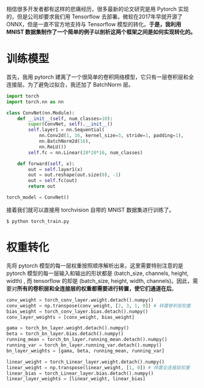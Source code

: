 相信很多开发者都有这样的悲痛经历，很多最新的论文研究是用 Pytorch 实现的，但是公司却要求我们用 Tensorflow 去部署。微软在2017年早就开源了 ONNX，但是一直不官方地支持与 Tensorflow 模型的转化。**于是，我利用 MNIST 数据集制作了一个简单的例子以剖析这两个框架之间是如何实现转化的。**

# 训练模型
首先，我用 pytorch 建离了一个很简单的卷积网络模型，它只有一层卷积层和全连接层。为了避免过拟合，我还加了 BatchNorm 层。

```python
import torch
import torch.nn as nn

class ConvNet(nn.Module):
    def __init__(self, num_classes=10):
        super(ConvNet, self).__init__()
        self.layer1 = nn.Sequential(
            nn.Conv2d(1, 16, kernel_size=3, stride=1, padding=1),
            nn.BatchNorm2d(16),
            nn.ReLU())
        self.fc = nn.Linear(28*28*16, num_classes)

    def forward(self, x):
        out = self.layer1(x)
        out = out.reshape(out.size(0), -1)
        out = self.fc(out)
        return out

torch_model = ConvNet()
```
接着我们就可以直接用 torchvision 自带的 MNIST 数据集进行训练了。

```bashrc
$ python torch_train.py
```

# 权重转化
先将 pytorch 模型的每一层权重按照顺序解析出来，这里需要特别注意的是 pytorch 模型的每一层输入和输出的形状都是 (batch_size, channels, height, width) , 而 tensorflow 的却是 (batch_size, height, width, channels)。因此，需要对**所有的卷积层和全连接层的权重都需要进行转置，使它们通道在后**。

```python
conv_weight = torch_conv_layer.weight.detach().numpy()
conv_weight = np.transpose(conv_weight, [2, 3, 1, 0]) # 转置卷积层权重
bias_weight = torch_conv_layer.bias.detach().numpy()
conv_layer_weights = [conv_weight, bias_weight]

gama = torch_bn_layer.weight.detach().numpy()
beta = torch_bn_layer.bias.detach().numpy()
running_mean = torch_bn_layer.running_mean.detach().numpy()
running_var = torch_bn_layer.running_var.detach().numpy()
bn_layer_weights = [gama, beta, running_mean, running_var]

linear_weight = torch_Linear_layer.weight.detach().numpy()
linear_weight = np.transpose(linear_weight, [1, 0]) # 转置全连接层权重
linear_bias = torch_Linear_layer.bias.detach().numpy()
linear_layer_weights = [linear_weight, linear_bias]
```

